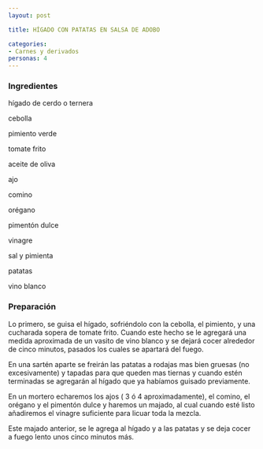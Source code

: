 ```yaml
---
layout: post

title: HÍGADO CON PATATAS EN SALSA DE ADOBO

categories:
- Carnes y derivados
personas: 4 
---
```

<h3>Ingredientes</h3>
hígado de cerdo o ternera

cebolla

pimiento verde

tomate frito

aceite de oliva

ajo

comino

orégano

pimentón dulce

vinagre

sal y pimienta

patatas

vino blanco

<h3>Preparación</h3>
Lo primero, se guisa el hígado, sofriéndolo con la cebolla, el pimiento, y una cucharada sopera de tomate frito. Cuando este hecho se le agregará una medida aproximada de un vasito de vino blanco y se dejará cocer alrededor de cinco minutos, pasados los cuales se apartará del fuego.

En una sartén aparte se freirán las patatas a rodajas mas bien gruesas (no excesivamente) y tapadas para que queden mas tiernas y cuando estén terminadas se agregarán al hígado que ya habíamos guisado previamente.

En un mortero echaremos los ajos ( 3 ó 4 aproximadamente), el comino, el orégano y el pimentón dulce y haremos un majado, al cual cuando esté listo añadiremos el vinagre suficiente para licuar toda la mezcla.

Este majado anterior, se le agrega al hígado y a las patatas y se deja cocer a fuego lento unos cinco minutos más.